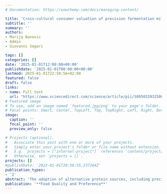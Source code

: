 ```yaml
---
# Documentation: https://wowchemy.com/docs/managing-content/

title: 'Cross-cultural consumer valuation of precision fermentation milk: Effects of information, individual traits, and labelling preferences'
subtitle: ''
summary: ''
authors:
- Marija Banovic
- Admin
- Giovanni Sogari

tags: []
categories: []
date: '2025-01-01T12:00:00+00:00'
publishdate: '2025-01-01T00:00:00+00:00'
lastmod: 2025-01-01T22:50:56+02:00
featured: false
draft: false
links: 
- name: Full text
  url: "https://www.sciencedirect.com/science/article/pii/S0950329325001454"
# Featured image
# To use, add an image named `featured.jpg/png` to your page's folder.
# Focal points: Smart, Center, TopLeft, Top, TopRight, Left, Right, BottomLeft, Bottom, BottomRight.
image:
  caption: ''
  focal_point: ''
  preview_only: false

# Projects (optional).
#   Associate this post with one or more of your projects.
#   Simply enter your project's folder or file name without extension.
#   E.g. `projects = ["internal-project"]` references `content/project/deep-learning/index.md`.
#   Otherwise, set `projects = []`.
projects: []
#publishDate: '2023-01-01T20:50:55.237264Z'
publication_types: 
- '2'
abstract: 'The adoption of alternative protein sources, including precision fermentation (PF) milk, emerges as a key strategy for sustainably nourishing a growing population, offering a viable alternative to conventional dairy production. This study investigates how different information framing, on animal welfare, health, and environmental benefits, affects consumer willingness-to-pay (WTP) for PF milk in Denmark (DK), Italy (IT), the United Kingdom (UK), and the United States (US). Using a choice experiment (CE) that examined milk products varying on several attributes, namely type of milk technology, animal welfare information, protein type, Carbon Trust label, and price, we found that consumers generally exhibited reluctance towards PF milk. This reluctance varied by country, the type of benefits provided, and consumer traits. Additionally, latent class analysis identified three consistent consumer segments across all countries, strong traditionalists with strong preferences for conventional cow milk, light traditionalists open to alternatives but price-sensitive, and a third group with inconsistent (random) choices, highlighting both commonalities and cross-country differences in responses to PF milk. Consumer preferences for policy labelling of PF dairy products vary by country, with the US and Italy exhibiting a higher preference for these new products labelled similarly to conventional dairy products. These findings offer valuable directions for effectively communicating the benefits of PF milk products across different cultural contexts. They highlight key marketing strategies for differentiation and competition in a market crowded with conventional dairy and plant-based options. Finally, they underscore important strategic and policy implications for future labelling and regulations of PF milk.'
publication: '**Food Quality and Preference**'
---
```

